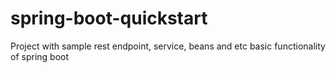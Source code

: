 # spring-boot-quickstart
Project with sample rest endpoint, service, beans and etc basic functionality of spring boot
